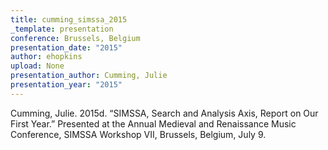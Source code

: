 ```yaml
---
title: cumming_simssa_2015
_template: presentation
conference: Brussels, Belgium
presentation_date: "2015"
author: ehopkins
upload: None
presentation_author: Cumming, Julie
presentation_year: "2015"
---
```

Cumming, Julie. 2015d. “SIMSSA, Search and Analysis Axis, Report on Our First Year.” Presented at the Annual Medieval and Renaissance Music Conference, SIMSSA Workshop VII, Brussels, Belgium, July 9.